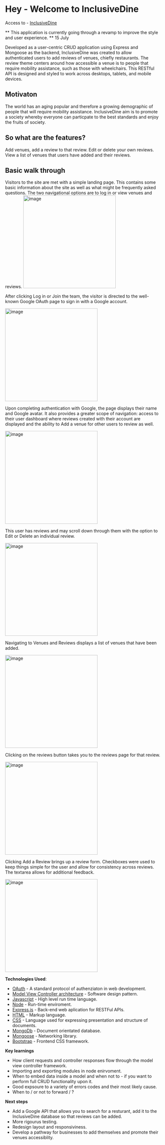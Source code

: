 Hey - Welcome to InclusiveDine 
=============

Access to - [InclusiveDine](https://inclusive-dine-30e4e63a5918.herokuapp.com/)

** This application is currently going through a revamp to improve the style and user experience. ** 15 July

Developed as a user-centric CRUD application using Express and Mongoose as the backend, InclusiveDine was created to allow authenticated users to add reviews of venues, chiefly restaurants. The review theme centers around how accessible a venue is to people that require mobility assistance, such as those with wheelchairs. This RESTful API is designed and styled to work across desktops, tablets, and mobile devices.

## Motivaton 
The world has an aging popular and therefore a growing demographic of people that will require mobility assistance. InclusiveDine aim is to promote a society whereby everyone can particpate to the best standards
and enjoy the fruits of society.

## So what are the features?

Add venues, add a review to that review. Edit or delete your own reviews. View a list of venues that users have added and their reviews.

## Basic walk through
Visitors to the site are met with a simple landing page. This contains some basic information about the site as well as what might be frequently asked questions. The two navigational options are to log in or view venues and reviews.
<img src="https://i.imgur.com/VE9G4Ka.png" alt="image" width="300" height="auto">


After clicking Log in or Join the team, the visitor is directed to the well-known Google OAuth page to sign in with a Google account.

<img src="https://i.imgur.com/efkVA8g.png" alt="image" width="300" height="auto">

Upon completing authentication with Google, the page displays their name and Google avatar. It also provides a greater scope of navigation: access to their user dashboard where reviews created with their account are displayed and the ability to Add a venue for other users to review as well.

<img src="https://i.imgur.com/8SvR58J.png" alt="image" width="300" height="auto">

This user has reviews and may scroll down through them with the option to Edit or Delete an individual review.

<img src="https://i.imgur.com/HY3ub66.png" alt="image" width="300" height="auto">

Navigating to Venues and Reviews displays a list of venues that have been added.

<img src="https://i.imgur.com/vECcily.png" alt="image" width="300" height="auto">

Clicking on the reviews button takes you to the reviews page for that review.

<img src="https://i.imgur.com/owVSqky.png" alt="image" width="300" height="auto">

Clicking Add a Review brings up a review form. Checkboxes were used to keep things simple for the user and allow for consistency across reviews. The textarea allows for additional feedback.

<img src="https://i.imgur.com/il7sv2V.png" alt="image" width="300" height="auto">




**Technologies Used**: 
* [OAuth](https://oauth.net/2/) - A standard protocol of authenziaton in web development.
* [Model View Controller architecture](https://en.wikipedia.org/wiki/Model%E2%80%93view%E2%80%93controller) - Software design pattern.
* [Javascript](https://en.wikipedia.org/wiki/JavaScript) - High level run time language.
* [Node](https://en.wikipedia.org/wiki/Node.js) - Run-time enviroment.
* [Express.js](https://en.wikipedia.org/wiki/Express.js ) - Back-end web aplication for RESTFul APIs.
* [HTML](https://en.wikipedia.org/wiki/HTML) - Markup language.
* [CSS](https://en.wikipedia.org/wiki/CSS) - Language used for expressing presentation and structure of documents.
* [MongoDb](https://en.wikipedia.org/wiki/MongoDB) - Document orientated database.
* [Mongoose](https://en.wikipedia.org/wiki/Mongoose_(web_server)) - Networking library.
* [Bootstrap](https://en.wikipedia.org/wiki/Bootstrap_(front-end_framework)) - Frontend CSS framework.

**Key learnings**
* How client requests and controller responses flow through the model view controller framework.
* Importing and exporting modules in node enirvoment.
* When to embed data inside a model and when not to - if you want to perform full CRUD functionality upon it.
* Good expsoure to a variety of errors codes and their most likely cause.
* When to / or not to forward / ?

**Next steps**
* Add a Google API that allows you to search for a resturant, add it to the InclusiveDine database so that reviews can be added.
* More rigourus testing. 
* Redesign layout and responsiviness.
* Develop a pathway for businesses to add themselves and promote their venues accessiblity.  
